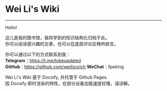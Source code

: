 # Wei Li's Wiki

---

Hello!

这儿是我的图书馆，我将学到的知识结构化归档于此。  
你可以阅读感兴趣的文章，也可以在底部评论区畅所欲言。



你可以通过以下的方式联系到我：  
    **Telegram**：https://t.me/tobeupdated  
    **GitHub**：https://github.com/weilizurich 
    **WeChat**：fpeking

Wei Li's Wiki 基于 Docsify, 并托管于 Github Pages.  
因 Docsify 即时渲染的特性，在部分设备加载速度较慢，请谅解。

